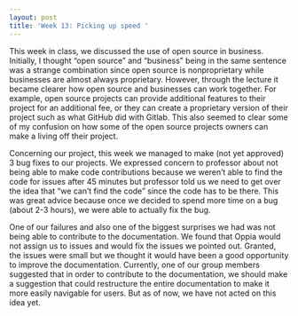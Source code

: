 ```yaml
---
layout: post
title: 'Week 13: Picking up speed '
---
```

This week in class, we discussed the use of open source in business. Initially, I thought “open source” and “business” being in the same sentence was a strange combination since open source is nonproprietary while businesses are almost always proprietary. However, through the lecture it became clearer how open source and businesses can work together. <!--more--> For example, open source projects can provide additional features to their project for an additional fee, or they can create a proprietary version of their project such as what GitHub did with Gitlab. This also seemed to clear some of my confusion on how some of the open source projects owners can make a living off their project. 

Concerning our project, this week we managed to make (not yet approved) 3 bug fixes to our projects. We expressed concern to professor about not being able to make code contributions because we weren’t able to find the code for issues after 45 minutes but professor told us we need to get over the idea that “we can’t find the code” since the code has to be there. This was great advice because once we decided to spend more time on a bug (about 2-3 hours), we were able to actually fix the bug.  

One of our failures and also one of the biggest surprises we had was not being able to contribute to the documentation.  We found that Oppia would not assign us to issues and would fix the issues we pointed out. Granted, the issues were small but we thought it would have been a good opportunity to improve the documentation. Currently, one of our group members suggested that in order to contribute to the documentation, we should make a suggestion that could restructure the entire documentation to make it more easily navigable for users. But as of now, we have not acted on this idea yet. 